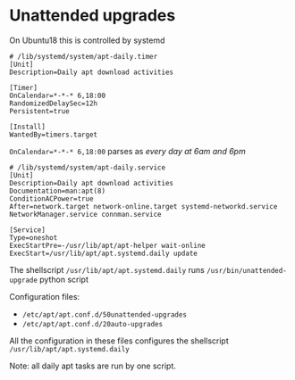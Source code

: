 # Unattended upgrades

On Ubuntu18 this is controlled by systemd

```systemd
# /lib/systemd/system/apt-daily.timer
[Unit]
Description=Daily apt download activities

[Timer]
OnCalendar=*-*-* 6,18:00
RandomizedDelaySec=12h
Persistent=true

[Install]
WantedBy=timers.target
```

`OnCalendar=*-*-* 6,18:00` parses as _every day at 6am and 6pm_


```systemd
# /lib/systemd/system/apt-daily.service
[Unit]
Description=Daily apt download activities
Documentation=man:apt(8)
ConditionACPower=true
After=network.target network-online.target systemd-networkd.service NetworkManager.service connman.service

[Service]
Type=oneshot
ExecStartPre=-/usr/lib/apt/apt-helper wait-online
ExecStart=/usr/lib/apt/apt.systemd.daily update
```

The shellscript `/usr/lib/apt/apt.systemd.daily` runs `/usr/bin/unattended-upgrade` python script

Configuration files:

* `/etc/apt/apt.conf.d/50unattended-upgrades`
* `/etc/apt/apt.conf.d/20auto-upgrades`

All the configuration in these files configures the shellscript `/usr/lib/apt/apt.systemd.daily`


Note: all daily apt tasks are run by one script.
